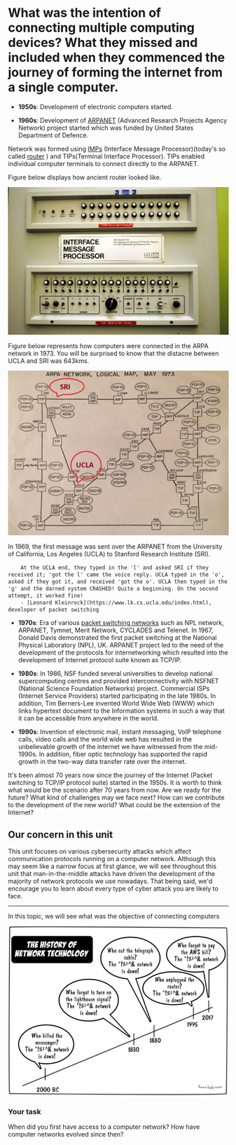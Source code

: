 # What was the intention of connecting multiple computing devices? What they missed and included when they commenced the journey of forming the internet from a single computer.


* **1950s**: Development of electronic computers started. 

* **1960s**: Development of [ARPANET](https://en.wikipedia.org/wiki/ARPANET) (Advanced Research Projects Agency Network) project started which was funded by United States Department of Defence.

Network was formed using [IMPs](https://en.wikipedia.org/wiki/Interface_Message_Processor#BBN_Report_1822) (Interface Message Processor)(today's so called [router](https://en.wikipedia.org/wiki/Router_(computing))   ) and TIPs(Terminal Interface Processor). TIPs enabled individual computer terminals to connect directly to the ARPANET.

Figure below displays how ancient router looked like. 

![GitHub Logo](./images/Interface_Message_Processor_Front_Panel.jpg)
<!--- (source: 
https://en.wikipedia.org/wiki/Interface_Message_Processor#/media/File:Interface_Message_Processor_Front_Panel.jpg ) -->

Figure below represents how computers were connected in the ARPA network in 1973. You will be surprised to know that the distacne between UCLA and SRI was 643kms.  

![GitHub Logo](./images/ARPANET.png)
<!--- (source: 
https://en.wikipedia.org/wiki/ARPANET#/media/File:Arpanet_1974.svg

By Yngvar - Own work, based on notes and recollections from 1974, Public Domain, https://commons.wikimedia.org/w/index.php?curid=1555388) -->

In 1969, the first message was sent over the ARPANET from the University of California, Los Angeles (UCLA) to Stanford Research Institute (SRI). 

        At the UCLA end, they typed in the 'l' and asked SRI if they received it; 'got the l' came the voice reply. UCLA typed in the 'o', asked if they got it, and received 'got the o'. UCLA then typed in the 'g' and the darned system CRASHED! Quite a beginning. On the second attempt, it worked fine! 
        - [Leonard Kleinrock](https://www.lk.cs.ucla.edu/index.html), developer of packet switching 




* **1970s**: Era of various [packet switching networks](https://en.wikipedia.org/wiki/Packet_switching) such as NPL network, ARPANET, Tymnet, Merit Network, CYCLADES and Telenet. In 1967, Donald Davis demonstrated the first packet switching at the National Physical Laboratory (NPL), UK. ARPANET project led to the need of the development of the protocols for internetworking which resulted into the development of Internet protocol suite known as TCP/IP.

* **1980s**: In 1986, NSF funded several universities to develop national supercomputing centres and provided interconnectivity with NSFNET (National Science Foundation Networks) project. Commercial ISPs (Internet Service Providers) started participating in the late 1980s. In addition, Tim Berners-Lee invented World Wide Web (WWW) which links hypertext document to the Information systems in such a way that it can be accessible from anywhere in the world.

* **1990s**: Invention of electronic mail, instant messaging, VoIP telephone calls, video calls and the world wide web has resulted in the unbelievable growth of the internet we have witnessed from the mid-1990s. In addition, fiber optic technology has supported the rapid growth in the two-way data transfer rate over the internet.

It's been almost 70 years now since the journey of the Internet (Packet switching to TCP/IP protocol suite) started in the 1950s. It is worth to think what would be the scenario after 70 years from now. Are we ready for the future? What kind of challenges may we face next? How can we contribute to the development of the new world? What could be the extension of the Internet?  

## Our concern in this unit

This unit focuses on various cybersecurity attacks which affect communication protocols running on a computer network. Although this may seem like a narrow focus at first glance, we will see throughout this unit that man-in-the-middle attacks have driven the development of the majority of network protocols we use nowadays. That being said, we'd encourage you to learn about every type of cyber attack you are likely to face.



-------------------------------------------------------

In this topic, we will see what was the objective of connecting computers  



![GitHub Logo](./images/Historyofnetworking.jpg)
<!--- (source: 
https://www.networkcomputing.com/files/history-networkingjpg) -->



### Your task

When did you first have access to a computer network?  How have computer networks evolved since then?
